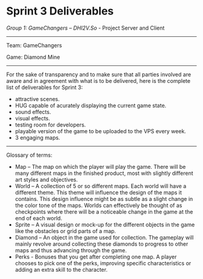 # Sprint 3 Deliverables

_Group 1: GameChangers – DHI2V.So_ - Project Server and Client

---

Team: GameChangers

Game: Diamond Mine

---

For the sake of transparency and to make sure that all parties involved are aware and in agreement with what is to be delivered, here is the complete list of deliverables for Sprint 3:


* attractive scenes.
* HUG capable of acurately displaying the current game state.
* sound effects.
* visual effects.
* testing room for developers.
* playable version of the game to be uploaded to the VPS every week.
* 3 engaging maps.

---

Glossary of terms:

* Map – The map on which the player will play the game. There will be many different maps in the finished product, most with slightly different art styles and objectives.
* World – A collection of 5 or so different maps. Each world will have a different theme. This theme will influence the design of the maps it contains. This design influence might be as subtle as a slight change in the color tone of the maps. Worlds can effectively be thought of as checkpoints where there will be a noticeable change in the game at the end of each world.
* Sprite – A visual design or mock-up for the different objects in the game like the obstacles or grid parts of a map.
* Diamond – An object in the game used for collection. The gameplay will mainly revolve around collecting these diamonds to progress to other maps and thus advancing through the game.
* Perks - Bonuses that you get after completing one map. A player chooses to pick one of the perks, improving specific characteristics or adding an extra skill to the character.

